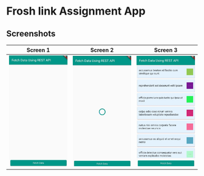 # Frosh link Assignment App


 ## Screenshots

  | Screen 1                                                    | Screen 2                                               | Screen 3                                             |
| -------------------------------------------------------------- | ----------------------------------------------------------------------- | -------------------------------------------------------------------- |
| <img src="assets/1.jpg" width=260 alt="Home Page"> | <img src="assets/2.jpg" width=260 alt="Fetching Data"> | <img src="assets/3.jpg" width=260 alt="Displaying Data"> |